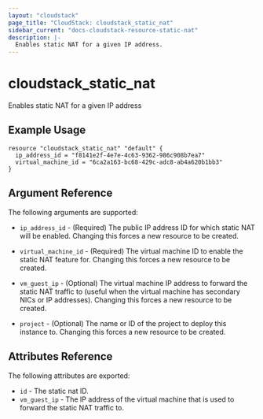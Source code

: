 ```yaml
---
layout: "cloudstack"
page_title: "CloudStack: cloudstack_static_nat"
sidebar_current: "docs-cloudstack-resource-static-nat"
description: |-
  Enables static NAT for a given IP address.
---
```


# cloudstack\_static\_nat

Enables static NAT for a given IP address

## Example Usage

```
resource "cloudstack_static_nat" "default" {
  ip_address_id = "f8141e2f-4e7e-4c63-9362-986c908b7ea7"
  virtual_machine_id = "6ca2a163-bc68-429c-adc8-ab4a620b1bb3"
}
```

## Argument Reference

The following arguments are supported:

* `ip_address_id` - (Required) The public IP address ID for which static
    NAT will be enabled. Changing this forces a new resource to be created.

* `virtual_machine_id` - (Required) The virtual machine ID to enable the
    static NAT feature for. Changing this forces a new resource to be created.

* `vm_guest_ip` - (Optional) The virtual machine IP address to forward the
    static NAT traffic to (useful when the virtual machine has secondary
    NICs or IP addresses). Changing this forces a new resource to be created.

* `project` - (Optional) The name or ID of the project to deploy this
    instance to. Changing this forces a new resource to be created.

## Attributes Reference

The following attributes are exported:

* `id` - The static nat ID.
* `vm_guest_ip` - The IP address of the virtual machine that is used
    to forward the static NAT traffic to.

